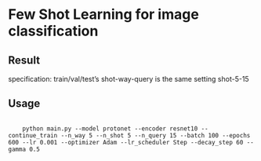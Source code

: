 # Few Shot Learning for image classification

## Result

specification: train/val/test’s shot-way-query is the same setting shot-5-15

## Usage

<code>
	python main.py --model protonet --encoder resnet10 --continue_train --n_way 5 --n_shot 5 --n_query 15 --batch 100 --epochs 600 --lr 0.001 --optimizer Adam --lr_scheduler Step --decay_step 60 --gamma 0.5
</code> 